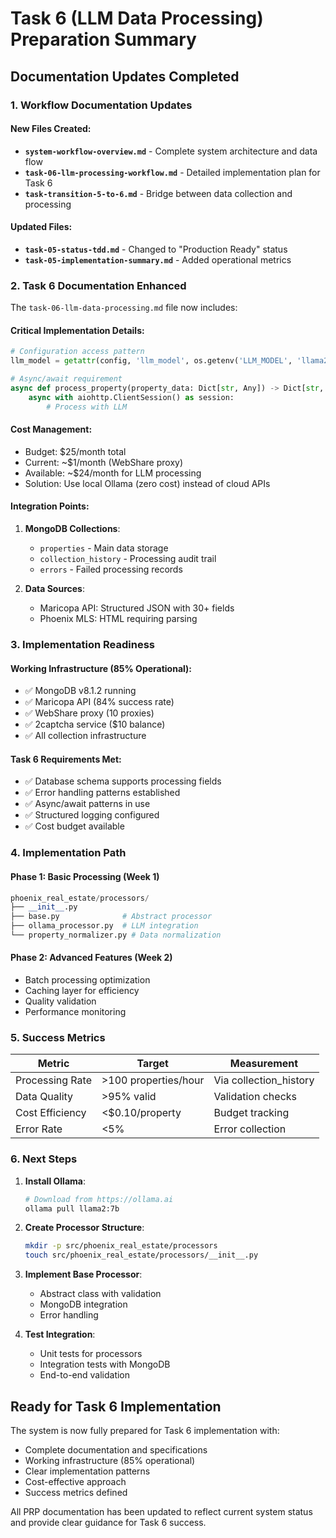 # Task 6 (LLM Data Processing) Preparation Summary

## Documentation Updates Completed

### 1. Workflow Documentation Updates

#### New Files Created:
- **`system-workflow-overview.md`** - Complete system architecture and data flow
- **`task-06-llm-processing-workflow.md`** - Detailed implementation plan for Task 6
- **`task-transition-5-to-6.md`** - Bridge between data collection and processing

#### Updated Files:
- **`task-05-status-tdd.md`** - Changed to "Production Ready" status
- **`task-05-implementation-summary.md`** - Added operational metrics

### 2. Task 6 Documentation Enhanced

The `task-06-llm-data-processing.md` file now includes:

#### Critical Implementation Details:
```python
# Configuration access pattern
llm_model = getattr(config, 'llm_model', os.getenv('LLM_MODEL', 'llama2:7b'))

# Async/await requirement
async def process_property(property_data: Dict[str, Any]) -> Dict[str, Any]:
    async with aiohttp.ClientSession() as session:
        # Process with LLM
```

#### Cost Management:
- Budget: $25/month total
- Current: ~$1/month (WebShare proxy)
- Available: ~$24/month for LLM processing
- Solution: Use local Ollama (zero cost) instead of cloud APIs

#### Integration Points:
1. **MongoDB Collections**:
   - `properties` - Main data storage
   - `collection_history` - Processing audit trail
   - `errors` - Failed processing records

2. **Data Sources**:
   - Maricopa API: Structured JSON with 30+ fields
   - Phoenix MLS: HTML requiring parsing

### 3. Implementation Readiness

#### Working Infrastructure (85% Operational):
- ✅ MongoDB v8.1.2 running
- ✅ Maricopa API (84% success rate)
- ✅ WebShare proxy (10 proxies)
- ✅ 2captcha service ($10 balance)
- ✅ All collection infrastructure

#### Task 6 Requirements Met:
- ✅ Database schema supports processing fields
- ✅ Error handling patterns established
- ✅ Async/await patterns in use
- ✅ Structured logging configured
- ✅ Cost budget available

### 4. Implementation Path

#### Phase 1: Basic Processing (Week 1)
```python
phoenix_real_estate/processors/
├── __init__.py
├── base.py              # Abstract processor
├── ollama_processor.py  # LLM integration
└── property_normalizer.py # Data normalization
```

#### Phase 2: Advanced Features (Week 2)
- Batch processing optimization
- Caching layer for efficiency
- Quality validation
- Performance monitoring

### 5. Success Metrics

| Metric | Target | Measurement |
|--------|--------|-------------|
| Processing Rate | >100 properties/hour | Via collection_history |
| Data Quality | >95% valid | Validation checks |
| Cost Efficiency | <$0.10/property | Budget tracking |
| Error Rate | <5% | Error collection |

### 6. Next Steps

1. **Install Ollama**:
   ```bash
   # Download from https://ollama.ai
   ollama pull llama2:7b
   ```

2. **Create Processor Structure**:
   ```bash
   mkdir -p src/phoenix_real_estate/processors
   touch src/phoenix_real_estate/processors/__init__.py
   ```

3. **Implement Base Processor**:
   - Abstract class with validation
   - MongoDB integration
   - Error handling

4. **Test Integration**:
   - Unit tests for processors
   - Integration tests with MongoDB
   - End-to-end validation

## Ready for Task 6 Implementation

The system is now fully prepared for Task 6 implementation with:
- Complete documentation and specifications
- Working infrastructure (85% operational)
- Clear implementation patterns
- Cost-effective approach
- Success metrics defined

All PRP documentation has been updated to reflect current system status and provide clear guidance for Task 6 success.